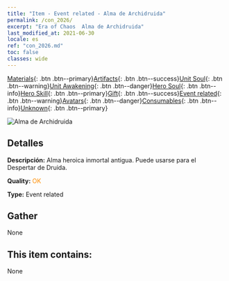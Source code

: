```yaml
---
title: "Item - Event related - Alma de Archidruida"
permalink: /con_2026/
excerpt: "Era of Chaos  Alma de Archidruida"
last_modified_at: 2021-06-30
locale: es
ref: "con_2026.md"
toc: false
classes: wide
---
```

 [Materials](/ItemsES/){: .btn .btn--primary}[Artifacts](/ItemsES/Artifacts/){: .btn .btn--success}[Unit Soul](/ItemsES/UnitSoul/){: .btn .btn--warning}[Unit Awakening](/ItemsES/UnitAwakening/){: .btn .btn--danger}[Hero Soul](/ItemsES/HeroSoul/){: .btn .btn--info}[Hero Skill](/ItemsES/HeroSkill/){: .btn .btn--primary}[Gift](/ItemsES/Gift/){: .btn .btn--success}[Event related](/ItemsES/Events/){: .btn .btn--warning}[Avatars](/ItemsES/Avatars/){: .btn .btn--danger}[Consumables](/ItemsES/Consumables/){: .btn .btn--info}[Unknown](/ItemsES/Unknown/){: .btn .btn--primary}

 ![Alma de Archidruida](/images/t/juexing_208.jpg)

## Detalles
 **Descripción:** Alma heroica inmortal antigua. Puede usarse para el Despertar de Druida.

 **Quality:** <span style="color: #FF8C00">OK</span>

 **Type:** Event related

## Gather

  None

## This item contains:

  None

